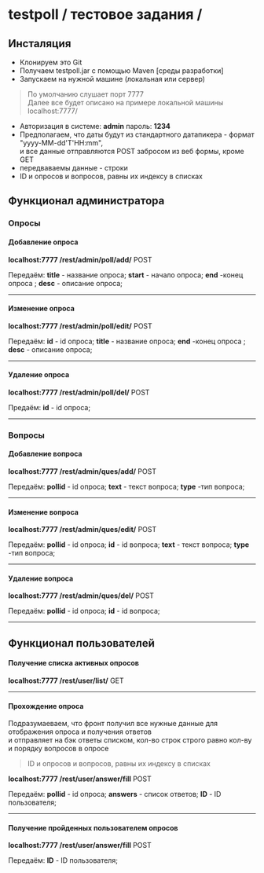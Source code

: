 # testpoll / тестовое задания /

## Инсталяция

- Клонируем это Git
- Получаем  testpoll.jar с помощью Maven [среды разработки]
- Запускаем на нужной машине (локальная или сервер)
 
>  По умолчанию слушает порт 7777  
>  Далее все будет описано на примере локальной машины localhost:7777/


- Авторизация в системе: **admin** пароль: **1234**  
- Предполагаем, что даты будут из стандартного датапикера  - формат "yyyy-MM-dd'T'HH:mm",   
и все данные отправляются POST забросом из веб формы, кроме GET
- передваваемы данные - строки
- ID и опросов и вопросов, равны их индексу в списках


##  Функционал администратора ##
### Опросы ### 
#### Добавление опроса #### 
**localhost:7777   /rest/admin/poll/add/** POST  

Передаём: **title** - название опроса; **start** - начало опроса; **end** -конец опроса  ; **desc** - описание опроса;

---
#### Изменение опроса #### 
**localhost:7777   /rest/admin/poll/edit/** POST  

Передаём: **id** - id опроса; **title** - название опроса;  **end** -конец опроса  ; **desc** - описание опроса;

---


#### Удаление опроса #### 
**localhost:7777  /rest/admin/poll/del/** POST  

Предаём: **id** - id опроса;

---

### Вопросы ### 
#### Добавление вопроса #### 
**localhost:7777   /rest/admin/ques/add/** POST  

Передаём: **pollid** - id опроса; **text** - текст вопроса; **type** -тип вопроса; 

---
#### Изменение вопроса #### 
**localhost:7777   /rest/admin/ques/edit/** POST  

Передаём:  **pollid** - id опроса; **id** - id вопроса;  **text** - текст вопроса; **type** -тип вопроса; 

---


#### Удаление вопроса #### 
**localhost:7777  /rest/admin/ques/del/** POST  

Передаём: **pollid** - id опроса; **id** - id вопроса;

---

##  Функционал пользователей ##

#### Получение списка активных опросов #### 
**localhost:7777  /rest/user/list/** GET  

---

#### Прохождение опроса #### 
Подразумаеваем, что фронт получил все нужные данные для отображения опроса и получения ответов  
и отправляет на бэк  ответы списком, кол-во строк строго равно кол-ву и  порядку вопросов в опросе 
> ID и опросов и вопросов, равны их индексу в списках

**localhost:7777   /rest/user/answer/fill** POST  

Передаём:  **pollid** - id опроса; **answers** - список ответов;  **ID** - ID пользователя; 

---

#### Получение пройденных пользователем опросов #### 

**localhost:7777   /rest/user/answer/fill** POST  

Передаём:  **ID** - ID пользователя; 

